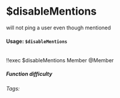 # $disableMentions
will not ping a user even though mentioned

#### Usage: `$disableMentions`
<br/>
<discord-messages>
	<discord-message :bot="false" role-color="#ffcc9a" author="Member">
		!!exec $disableMentions <DiscordMention :highlight="true">Member</DiscordMention>
	</discord-message>
	<discord-message :bot="true" role-color="#0099ff" author="Custom Command" avatar="https://media.discordapp.net/avatars/725721249652670555/781224f90c3b841ba5b40678e032f74a.webp">
		@Member
	</discord-message>
</discord-messages>

##### Function difficulty <Badge type="tip" text="Easy" vertical="middle" /> 
###### Tags: <Badge type="tip" text="Do not ping" vertical="middle" /> <Badge type="tip" text="Mention" vertical="middle" /> <Badge type="tip" text="Ping" vertical="middle" /> <Badge type="tip" text="Annoying" vertical="middle" />
